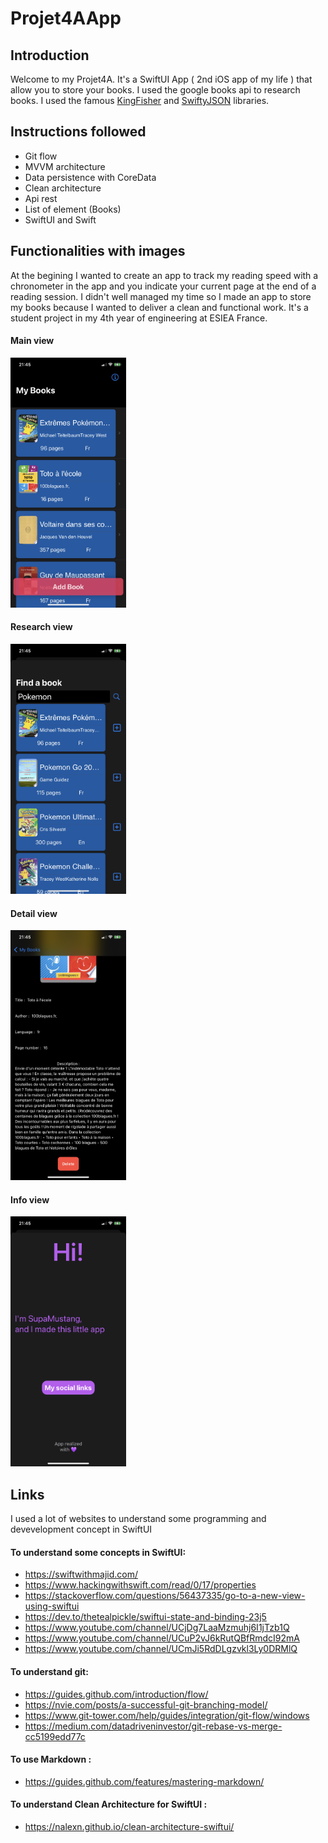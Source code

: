 # Projet4AApp
## Introduction
Welcome to my Projet4A. It's a SwiftUI App ( 2nd iOS app of my life ) that allow you to store your books. I used the google books api to research books. I used the famous [KingFisher](https://github.com/onevcat/Kingfisher) and [SwiftyJSON](https://github.com/SwiftyJSON/SwiftyJSON) libraries.

## Instructions followed
  * Git flow
  * MVVM architecture
  * Data persistence with CoreData
  * Clean architecture
  * Api rest
  * List of element (Books)
  * SwiftUI and Swift

## Functionalities with images
At the begining I wanted to create an app to track my reading speed with a chronometer in the app and you indicate your current page at the end of a reading session. I didn't well managed my time so I made an app to store my books because I wanted to deliver a clean and functional work. It's a student project in my 4th year of engineering at ESIEA France.

#### Main view

<div>
<img src="./images/mainView.png" height="400"/>
</div>

#### Research view
<div>
<img src="./images/researchView.png" height="400"/>
</div>

#### Detail view
<div>
<img src="./images/detailView.png" height="400"/>
</div>

#### Info view
<div>
<img src="./images/infoView.png" height="400"/>
</div>

## Links
I used a lot of websites to understand some programming and devevelopment concept in SwiftUI

#### To understand some concepts in SwiftUI:
* https://swiftwithmajid.com/
* https://www.hackingwithswift.com/read/0/17/properties
* https://stackoverflow.com/questions/56437335/go-to-a-new-view-using-swiftui
* https://dev.to/thetealpickle/swiftui-state-and-binding-23j5
* https://www.youtube.com/channel/UCjDg7LaaMzmuhj6I1jTzb1Q
* https://www.youtube.com/channel/UCuP2vJ6kRutQBfRmdcI92mA
* https://www.youtube.com/channel/UCmJi5RdDLgzvkl3Ly0DRMlQ

#### To understand git:
* https://guides.github.com/introduction/flow/
* https://nvie.com/posts/a-successful-git-branching-model/
* https://www.git-tower.com/help/guides/integration/git-flow/windows
* https://medium.com/datadriveninvestor/git-rebase-vs-merge-cc5199edd77c

#### To use Markdown :
* https://guides.github.com/features/mastering-markdown/

#### To understand Clean Architecture for SwiftUI :
* https://nalexn.github.io/clean-architecture-swiftui/
